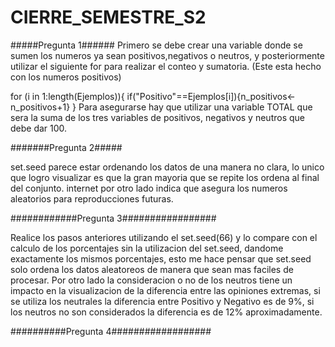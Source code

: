 # CIERRE_SEMESTRE_S2
#####Pregunta 1######
Primero se debe crear una variable donde se sumen los numeros ya sean positivos,negativos o neutros, y posteriormente utilizar el siguiente for para realizar el conteo y sumatoria. (Este esta hecho con los numeros positivos)

for (i in 1:length(Ejemplos)){
  if("Positivo"==Ejemplos[i]){n_positivos<-n_positivos+1}
}
Para asegurarse hay que utilizar una variable TOTAL que sera la suma de los tres variables de positivos, negativos y neutros que debe dar 100.

#######Pregunta 2#####

set.seed parece estar ordenando los datos de una manera no clara, lo unico que logro visualizar es que la gran mayoria que se repite los ordena al final del conjunto. internet  por otro lado indica que asegura los numeros aleatorios para reproducciones futuras.

############Pregunta 3#################

Realice los pasos anteriores utilizando el set.seed(66) y lo compare con el calculo de los porcentajes sin la utilizacion del set.seed, dandome exactamente los mismos  porcentajes, esto me hace pensar que set.seed solo ordena los datos aleatoreos de manera que sean mas faciles de procesar.
Por otro lado la consideracion o no de los neutros tiene un impacto en la visualizacion de la diferencia entre las opiniones extremas, si se utiliza los neutrales la diferencia entre Positivo y Negativo es de 9%, si los neutros no son considerados la diferencia es de 12% aproximadamente.

##########Pregunta 4##################

